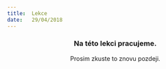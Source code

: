 ```yaml
---
title:  Lekce
date:   29/04/2018
---
```


### <center>Na této lekci pracujeme.</center>
<center>Prosim zkuste to znovu pozdeji.</center>